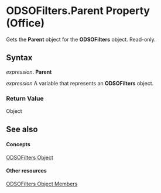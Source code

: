 
# ODSOFilters.Parent Property (Office)

Gets the  **Parent** object for the **ODSOFilters** object. Read-only.


## Syntax

 _expression_. **Parent**

 _expression_ A variable that represents an **ODSOFilters** object.


### Return Value

Object


## See also


#### Concepts


[ODSOFilters Object](e706745d-3890-81e8-6c9a-4c6bf67387ee.md)
#### Other resources


[ODSOFilters Object Members](af01ccb0-034e-017b-2885-9301b5bda139.md)
